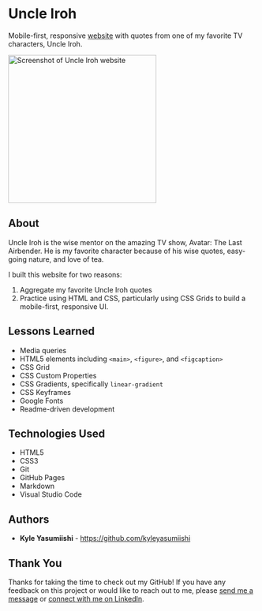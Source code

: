# Uncle Iroh

Mobile-first, responsive <a href="https://kyleyasumiishi.github.io/uncle-iroh/">website</a> with quotes from one of my favorite TV characters, Uncle Iroh.

<a href="https://kyleyasumiishi.github.io/uncle-iroh/"><img src="https://gdurl.com/iJhs" alt="Screenshot of Uncle Iroh website" align="center" width="300px"></a>

## About

Uncle Iroh is the wise mentor on the amazing TV show, Avatar: The Last Airbender. He is my favorite character because of his wise quotes, easy-going nature, and love of tea. 

I built this website for two reasons:
<ol>
    <li>Aggregate my favorite Uncle Iroh quotes</li>
    <li>Practice using HTML and CSS, particularly using CSS Grids to build a mobile-first, responsive UI.</li>
</ol>

## Lessons Learned

* Media queries
* HTML5 elements including `<main>`, `<figure>`, and `<figcaption>`
* CSS Grid
* CSS Custom Properties
* CSS Gradients, specifically `linear-gradient`
* CSS Keyframes
* Google Fonts
* Readme-driven development

## Technologies Used

* HTML5
* CSS3
* Git
* GitHub Pages
* Markdown
* Visual Studio Code

## Authors

* **Kyle Yasumiishi** - https://github.com/kyleyasumiishi

## Thank You

Thanks for taking the time to check out my GitHub! If you have any feedback on this project or would like to reach out to me, please <a href="https://kyleyasumiishi.github.io/portfolio/">send me a message</a> or <a href="https://www.linkedin.com/in/kyleyasumiishi/">connect with me on LinkedIn</a>.


